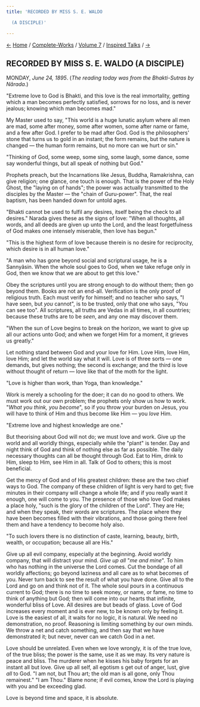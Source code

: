 ```yaml
---
title: 'RECORDED BY MISS S. E. WALDO

  (A DISCIPLE)'

---
```

<div>

[←](02_sunday_june_23.htm) [Home](../../../index.htm) /
[Complete-Works](../../complete_works.htm) / [Volume
7](../volume_7_contents.htm) / [Inspired
Talks](inspired_talks_contents.htm) / [→](04_tuesday_june_25.htm)

  

## RECORDED BY MISS S. E. WALDO (A DISCIPLE)

MONDAY, *June 24, 1895*. (*The reading today was from the Bhakti-Sutras
by Nârada*.)

"Extreme love to God is Bhakti, and this love is the real immortality,
getting which a man becomes perfectly satisfied, sorrows for no loss,
and is never jealous; knowing which man becomes mad."

My Master used to say, "This world is a huge lunatic asylum where all
men are mad, some after money, some after women, some after name or
fame, and a few after God. I prefer to be mad after God. God is the
philosophers' stone that turns us to gold in an instant; the form
remains, but the nature is changed — the human form remains, but no more
can we hurt or sin."

"Thinking of God, some weep, some sing, some laugh, some dance, some say
wonderful things, but all speak of nothing but God."

Prophets preach, but the Incarnations like Jesus, Buddha, Ramakrishna,
can give religion; one glance, one touch is enough. That is the power of
the Holy Ghost, the "laying on of hands"; the power was actually
transmitted to the disciples by the Master — the "chain of Guru-power".
That, the real baptism, has been handed down for untold ages.

"Bhakti cannot be used to fulfil any desires, itself being the check to
all desires." Narada gives these as the signs of love: "When all
thoughts, all words, and all deeds are given up unto the Lord, and the
least forgetfulness of God makes one intensely miserable, then love has
begun."

"This is the highest form of love because therein is no desire for
reciprocity, which desire is in all human love."

"A man who has gone beyond social and scriptural usage, he is a
Sannyâsin. When the whole soul goes to God, when we take refuge only in
God, then we know that we are about to get this love."

Obey the scriptures until you are strong enough to do without them; then
go beyond them. Books are not an end-all. Verification is the only proof
of religious truth. Each must verify for himself; and no teacher who
says, "I have seen, but *you* cannot", is to be trusted, only that one
who says, "You can see too". All scriptures, all truths are Vedas in all
times, in all countries; because these truths are to be *seen*, and any
one may discover them.

"When the sun of Love begins to break on the horizon, we want to give up
all our actions unto God; and when we forget Him for a moment, it
grieves us greatly."

Let nothing stand between God and your love for Him. Love Him, love Him,
love Him; and let the world say what it will. Love is of three sorts —
one demands, but gives nothing; the second is exchange; and the third is
love without thought of return — love like that of the moth for the
light.

"Love is higher than work, than Yoga, than knowledge."

Work is merely a schooling for the doer; it can do no good to others. We
must work out our own problem; the prophets only show us how to work.
"*What you think, you become*", so if you throw your burden on Jesus,
you will have to think of Him and thus become like Him — you *love* Him.

"Extreme love and highest knowledge are one."

But theorising about God will not do; we must love and work. Give up the
world and all worldly things, especially while the "plant" is tender.
Day and night think of God and think of nothing else as far as possible.
The daily necessary thoughts can all be thought through God. Eat to Him,
drink to Him, sleep to Him, see Him in all. Talk of God to others; this
is most beneficial.

Get the mercy of God and of His greatest children: these are the two
chief ways to God. The company of these children of light is very hard
to get; five minutes in their company will change a whole life; and if
you really want it enough, one will come to you. The presence of those
who love God makes a place holy, "such is the glory of the children of
the Lord". They are He; and when they speak, their words are scriptures.
The place where they have been becomes filled with their vibrations, and
those going there feel them and have a tendency to become holy also.

"To such lovers there is no distinction of caste, learning, beauty,
birth, wealth, or occupation; because all are His."

Give up all evil company, especially at the beginning. Avoid worldly
company, that will distract your mind. *Give up all* "*me and mine*". To
him who has nothing in the universe the Lord comes. Cut the bondage of
all worldly affections; go beyond laziness and all care as to what
becomes of you. Never turn back to see the result of what you have done.
Give all to the Lord and go on and think not of it. The whole soul pours
in a continuous current to God; there is no time to seek money, or name,
or fame, no time to think of anything but God; then will come into our
hearts that infinite, wonderful bliss of Love. All desires are but beads
of glass. Love of God increases every moment and is ever new, to be
known only by feeling it. Love is the easiest of all, it waits for no
logic, it is natural. We need no demonstration, no proof. Reasoning is
limiting something by our own minds. We throw a net and catch something,
and then say that we have demonstrated it; but never, never can we catch
God in a net.

Love should be unrelated. Even when we love wrongly, it is of the true
love, of the true bliss; the power is the same, use it as we may. Its
very nature is peace and bliss. The murderer when he kisses his baby
forgets for an instant all but love. Give up all self, all egotism s get
out of anger, lust, give *all* to God. "I am not, but Thou art; the old
man is all gone, only Thou remainest." "I am Thou." Blame none; if evil
comes, know the Lord is playing with you and be exceeding glad.

Love is beyond time and space, it is absolute.

</div>
